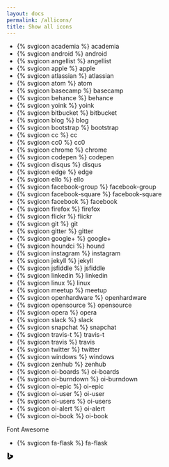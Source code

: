 ```yaml
---
layout: docs
permalink: /allicons/
title: Show all icons
---
```


- {% svgicon academia %} academia
- {% svgicon android %} android
- {% svgicon angellist %} angellist
- {% svgicon apple %} apple
- {% svgicon atlassian %} atlassian
- {% svgicon atom %} atom
- {% svgicon basecamp %} basecamp
- {% svgicon behance %} behance
- {% svgicon yoink %} yoink
- {% svgicon bitbucket %} bitbucket
- {% svgicon blog %} blog
- {% svgicon bootstrap %} bootstrap
- {% svgicon cc %} cc
- {% svgicon cc0 %} cc0
- {% svgicon chrome %} chrome
- {% svgicon codepen %} codepen
- {% svgicon disqus %} disqus
- {% svgicon edge %} edge
- {% svgicon ello %} ello
- {% svgicon facebook-group %} facebook-group
- {% svgicon facebook-square %} facebook-square
- {% svgicon facebook %} facebook
- {% svgicon firefox %} firefox
- {% svgicon flickr %} flickr
- {% svgicon git %} git
- {% svgicon gitter %} gitter
- {% svgicon google+ %} google+
- {% svgicon houndci %} hound
- {% svgicon instagram %} instagram
- {% svgicon jekyll %} jekyll
- {% svgicon jsfiddle %} jsfiddle
- {% svgicon linkedin %} linkedin
- {% svgicon linux %} linux
- {% svgicon meetup %} meetup
- {% svgicon openhardware %} openhardware
- {% svgicon opensource %} opensource
- {% svgicon opera %} opera
- {% svgicon slack %} slack
- {% svgicon snapchat %} snapchat
- {% svgicon travis-t %} travis-t
- {% svgicon travis %} travis
- {% svgicon twitter %} twitter
- {% svgicon windows %} windows
- {% svgicon zenhub %} zenhub
- {% svgicon oi-boards %} oi-boards
- {% svgicon oi-burndown %} oi-burndown
- {% svgicon oi-epic %} oi-epic
- {% svgicon oi-user %} oi-user
- {% svgicon oi-users %} oi-users
- {% svgicon oi-alert %} oi-alert
- {% svgicon oi-book %} oi-book

Font Awesome

- {% svgicon fa-flask %} fa-flask

<svg xmlns="http://www.w3.org/2000/svg" width="16" height="16" viewBox="0 0 16 16"><path fill-rule="evenodd" d="M6.753 4.146l1.63 3.532 2.406 1.09-8.684 4.567 3.558-3.17V1.12L2 0v13.447L5.642 16l9.16-5.456V6.612L6.75 4.146"/></svg>
